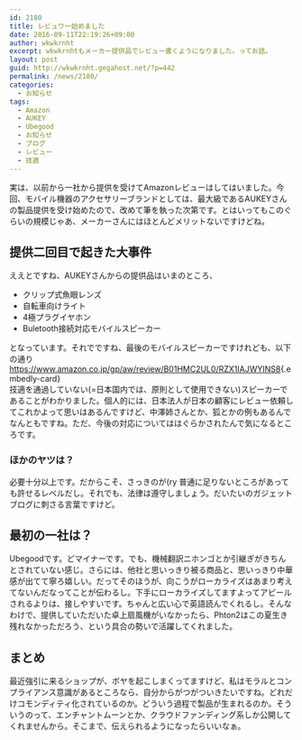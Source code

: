 ```yaml
---
id: 2180
title: レビュワー始めました
date: 2016-09-11T22:19:26+09:00
author: wkwkrnht
excerpt: wkwkrnhtもメーカー提供品でレビュー書くようになりました。ってお話。
layout: post
guid: http://wkwkrnht.gegahost.net/?p=442
permalink: /news/2180/
categories:
  - お知らせ
tags:
  - Amazon
  - AUKEY
  - Ubegood
  - お知らせ
  - ブログ
  - レビュー
  - 技適
---
```

実は、以前から一社から提供を受けてAmazonレビューはしてはいました。今回、モバイル機器のアクセサリーブランドとしては、最大級であるAUKEYさんの製品提供を受け始めたので、改めて筆を執った次第です。とはいってもこのぐらいの規模じゃあ、メーカーさんにはほとんどメリットないですけどね。

## 提供二回目で起きた大事件

ええとですね、AUKEYさんからの提供品はいまのところ、

  * クリップ式魚眼レンズ
  * 自転車向けライト
  * 4極プラグイヤホン
  * Buletooth接続対応モバイルスピーカー

となっています。それでですね、最後のモバイルスピーカーですけれども、以下の通り  
<https://www.amazon.co.jp/gp/aw/review/B01HMC2UL0/RZX1IAJWYINS8>{.embedly-card}  
技適を通過していない(=日本国内では、原則として使用できない)スピーカーであることがわかりました。個人的には、日本法人が日本の顧客にレビュー依頼してこれかよって思いはあるんですけど、中澤姉さんとか、狐とかの例もあるんでなんともですね。ただ、今後の対応についてははぐらかされたんで気になるところです。

### ほかのヤツは？

必要十分以上です。だからこそ、さっきのが(ry 普通に足りないところがあっても許せるレベルだし。それでも、法律は遵守しましょう。だいたいのガジェットブログに刺さる言葉ですけど。

## 最初の一社は？

Ubegoodです。どマイナーです。でも、機械翻訳ニホンゴとか引継ぎがきちんとされていない感じ。さらには、他社と思いっきり被る商品と、思いっきり中華感が出てて寧ろ嬉しい。だってそのほうが、向こうがローカライズはあまり考えてないんだなってことが伝わるし。下手にローカライズしてますよってアピールされるよりは、接しやすいです。ちゃんと広い心で英語読んでくれるし。そんなわけで、提供していただいた卓上扇風機がいなかったら、Phton2はこの夏生き残れなかっただろう、という具合の勢いで活躍してくれました。

## まとめ

最近強引に来るショップが、ボヤを起こしまくってますけど、私はモラルとコンプライアンス意識があるところなら、自分からがつがついきたいですね。どれだけコモンディティ化されているのか。どういう過程で製品が生まれるのか。そういうのって、エンチャントムーンとか、クラウドファンディング系しか公開してくれませんから。そこまで、伝えられるようになったらいいなぁ。